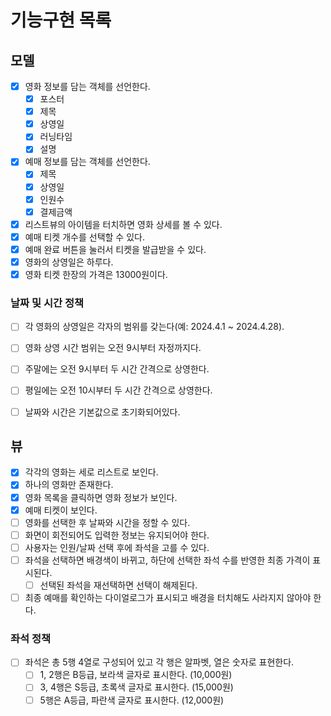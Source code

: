 # 기능구현 목록

## 모델
- [x] 영화 정보를 담는 객체를 선언한다.
    - [x] 포스터
    - [x] 제목
    - [x] 상영일
    - [x] 러닝타임
    - [x] 설명
- [x] 예매 정보를 담는 객체를 선언한다.
    - [x] 제목
    - [x] 상영일
    - [x] 인원수
    - [x] 결제금액

- [x] 리스트뷰의 아이템을 터치하면 영화 상세를 볼 수 있다.
- [x] 예매 티켓 개수를 선택할 수 있다.
- [x] 예매 완료 버튼을 눌러서 티켓을 발급받을 수 있다.
- [x] 영화의 상영일은 하루다.
- [x] 영화 티켓 한장의 가격은 13000원이다.

### 날짜 및 시간 정책
- [ ] 각 영화의 상영일은 각자의 범위를 갖는다(예: 2024.4.1 ~ 2024.4.28).
- [ ] 영화 상영 시간 범위는 오전 9시부터 자정까지다.
- [ ] 주말에는 오전 9시부터 두 시간 간격으로 상영한다.
- [ ] 평일에는 오전 10시부터 두 시간 간격으로 상영한다.
- [ ] 날짜와 시간은 기본값으로 초기화되어있다.


## 뷰
- [x] 각각의 영화는 세로 리스트로 보인다.
- [x] 하나의 영화만 존재한다.
- [x] 영화 목록을 클릭하면 영화 정보가 보인다.
- [x] 예매 티켓이 보인다.
- [ ] 영화를 선택한 후 날짜와 시간을 정할 수 있다.
- [ ] 화면이 회전되어도 입력한 정보는 유지되어야 한다.
- [ ] 사용자는 인원/날짜 선택 후에 좌석을 고를 수 있다.
- [ ] 좌석을 선택하면 배경색이 바뀌고, 하단에 선택한 좌석 수를 반영한 최종 가격이 표시된다.
  - [ ] 선택된 좌석을 재선택하면 선택이 해제된다.
- [ ] 최종 예매를 확인하는 다이얼로그가 표시되고 배경을 터치해도 사라지지 않아야 한다.

### 좌석 정책
- [ ] 좌석은 총 5행 4열로 구성되어 있고 각 행은 알파벳, 열은 숫자로 표현한다.
  - [ ] 1, 2행은 B등급, 보라색 글자로 표시한다. (10,000원)
  - [ ] 3, 4행은 S등급, 초록색 글자로 표시한다. (15,000원)
  - [ ] 5행은 A등급, 파란색 글자로 표시한다. (12,000원)
